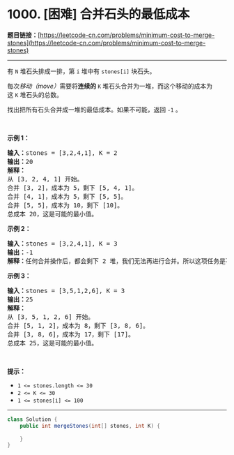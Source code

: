 # 1000. [困难] 合并石头的最低成本

**题目链接：**[https://leetcode-cn.com/problems/minimum-cost-to-merge-stones](https://leetcode-cn.com/problems/minimum-cost-to-merge-stones)

---

<div class="content__1Y2H">
 <div class="notranslate">
  <p>有 <code>N</code> 堆石头排成一排，第 <code>i</code> 堆中有&nbsp;<code>stones[i]</code>&nbsp;块石头。</p> 
  <p>每次<em>移动（move）</em>需要将<strong>连续的</strong>&nbsp;<code>K</code>&nbsp;堆石头合并为一堆，而这个移动的成本为这&nbsp;<code>K</code>&nbsp;堆石头的总数。</p> 
  <p>找出把所有石头合并成一堆的最低成本。如果不可能，返回 <code>-1</code> 。</p> 
  <p>&nbsp;</p> 
  <p><strong>示例 1：</strong></p> 
  <pre class="language-text"><strong>输入：</strong>stones = [3,2,4,1], K = 2
<strong>输出：</strong>20
<strong>解释：</strong>
从 [3, 2, 4, 1] 开始。
合并 [3, 2]，成本为 5，剩下 [5, 4, 1]。
合并 [4, 1]，成本为 5，剩下 [5, 5]。
合并 [5, 5]，成本为 10，剩下 [10]。
总成本 20，这是可能的最小值。
</pre> 
  <p><strong>示例 2：</strong></p> 
  <pre class="language-text"><strong>输入：</strong>stones = [3,2,4,1], K = 3
<strong>输出：</strong>-1
<strong>解释：</strong>任何合并操作后，都会剩下 2 堆，我们无法再进行合并。所以这项任务是不可能完成的。.
</pre> 
  <p><strong>示例 3：</strong></p> 
  <pre class="language-text"><strong>输入：</strong>stones = [3,5,1,2,6], K = 3
<strong>输出：</strong>25
<strong>解释：</strong>
从 [3, 5, 1, 2, 6] 开始。
合并 [5, 1, 2]，成本为 8，剩下 [3, 8, 6]。
合并 [3, 8, 6]，成本为 17，剩下 [17]。
总成本 25，这是可能的最小值。
</pre> 
  <p>&nbsp;</p> 
  <p><strong>提示：</strong></p> 
  <ul> 
   <li><code>1 &lt;= stones.length &lt;= 30</code></li> 
   <li><code>2 &lt;= K &lt;= 30</code></li> 
   <li><code>1 &lt;= stones[i] &lt;= 100</code></li> 
  </ul> 
 </div>
</div>

---

```java
class Solution {
    public int mergeStones(int[] stones, int K) {
        
    }
}
```